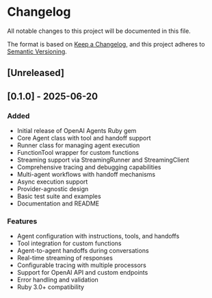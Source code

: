 # Changelog

All notable changes to this project will be documented in this file.

The format is based on [Keep a Changelog](https://keepachangelog.com/en/1.0.0/),
and this project adheres to [Semantic Versioning](https://semver.org/spec/v2.0.0.html).

## [Unreleased]

## [0.1.0] - 2025-06-20

### Added
- Initial release of OpenAI Agents Ruby gem
- Core Agent class with tool and handoff support
- Runner class for managing agent execution
- FunctionTool wrapper for custom functions
- Streaming support via StreamingRunner and StreamingClient
- Comprehensive tracing and debugging capabilities
- Multi-agent workflows with handoff mechanisms
- Async execution support
- Provider-agnostic design
- Basic test suite and examples
- Documentation and README

### Features
- Agent configuration with instructions, tools, and handoffs
- Tool integration for custom functions
- Agent-to-agent handoffs during conversations
- Real-time streaming of responses
- Configurable tracing with multiple processors
- Support for OpenAI API and custom endpoints
- Error handling and validation
- Ruby 3.0+ compatibility

<!-- [Unreleased]: https://github.com/enterprisemodules/openai-agents-ruby/compare/v0.1.0...HEAD -->
<!-- [0.1.0]: https://github.com/enterprisemodules/openai-agents-ruby/releases/tag/v0.1.0 -->